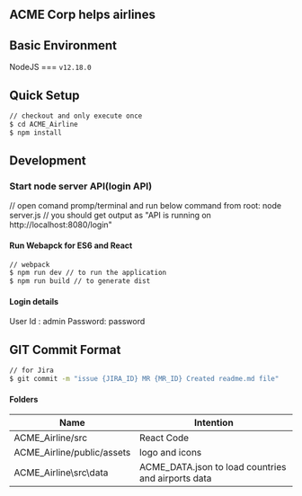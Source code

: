 ## ACME Corp helps airlines 

## Basic Environment

NodeJS === `v12.18.0`

## Quick Setup

```bash
// checkout and only execute once
$ cd ACME_Airline
$ npm install

```

## Development
### Start node server API(login API)
// open comand promp/terminal and run below command from root:
node server.js
// you should get output as "API is running on http://localhost:8080/login"

#### Run Webapck for ES6 and React

```bash
// webpack
$ npm run dev // to run the application
$ npm run build // to generate dist 
```

#### Login details
User Id : admin
Password: password

## GIT Commit Format

```bash
// for Jira
$ git commit -m "issue {JIRA_ID} MR {MR_ID} Created readme.md file"

```

#### Folders

| Name                          | Intention                                        |
| ------------------------------| ------------------------------------------------ |
| ACME_Airline/src             | React Code                                        | 
| ACME_Airline/public/assets   | logo and icons                                    |
| ACME_Airline\src\data        | ACME_DATA.json to load countries and airports data|

